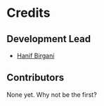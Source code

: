 Credits
=======

Development Lead
----------------
* [Hanif Birgani](https://github.com/HanifBirgani)

Contributors
------------
None yet. Why not be the first?
